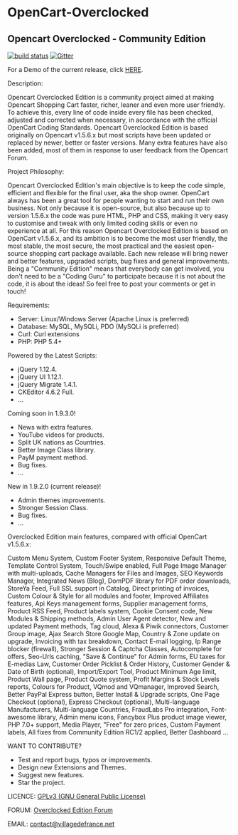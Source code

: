 OpenCart-Overclocked
====================

Opencart Overclocked - Community Edition
-----------------------------------------

[![build status](https://gitlab.com/villagedefrance/OpenCart-Overclocked/badges/master/build.svg)](https://gitlab.com/villagedefrance/OpenCart-Overclocked/commits/master) [![Gitter](https://badges.gitter.im/OpenCart-Overclocked/gitter.svg)](https://gitter.im/OpenCart-Overclocked/Lobby)


For a Demo of the current release, click <a href="http://villagedefrance.net/demonstration" title="Demo">HERE</a>.

Description:

Opencart Overclocked Edition is a community project aimed at making Opencart Shopping Cart faster, richer, leaner and even more user friendly. 
To achieve this, every line of code inside every file has been checked, adjusted and corrected when necessary, in accordance with the official OpenCart Coding Standards. 
Opencart Overclocked Edition is based originally on Opencart v1.5.6.x but most scripts have been updated or replaced by newer, better or faster versions. 
Many extra features have also been added, most of them in response to user feedback from the Opencart Forum.

Project Philosophy:

Opencart Overclocked Edition's main objective is to keep the code simple, efficient and flexible for the final user, aka the shop owner. 
OpenCart always has been a great tool for people wanting to start and run their own business. Not only because it is open-source, but also because up to version 1.5.6.x the code was pure HTML, PHP and CSS, making it very easy to customise and tweak with only limited coding skills or even no experience at all.
For this reason Opencart Overclocked Edition is based on OpenCart v1.5.6.x, and its ambition is to become the most user friendly, the most stable, the most secure, the most practical and the easiest open-source shopping cart package available.
Each new release will bring newer and better features, upgraded scripts, bug fixes and general improvements. Being a "Community Edition" means that everybody can get involved, you don't need to be a "Coding Guru" to participate because it is not about the code, it is about the ideas!
So feel free to post your comments or get in touch!

Requirements:
- Server: Linux/Windows Server (Apache Linux is preferred)
- Database: MySQL, MySQLi, PDO (MySQLi is preferred)
- Curl: Curl extensions
- PHP: PHP 5.4+

Powered by the Latest Scripts:
- jQuery 1.12.4.
- jQuery UI 1.12.1.
- jQuery Migrate 1.4.1.
- CKEditor 4.6.2 Full.
- ...

Coming soon in 1.9.3.0!
- News with extra features.
- YouTube videos for products.
- Split UK nations as Countries.
- Better Image Class library.
- PayM payment method.
- Bug fixes.
- ...

New in 1.9.2.0 (current release)!
- Admin themes improvements.
- Stronger Session Class.
- Bug fixes.
- ...

Overclocked Edition main features, compared with official OpenCart v1.5.6.x:

Custom Menu System, Custom Footer System, Responsive Default Theme, Template Control System,
Touch/Swipe enabled, Full Page Image Manager with multi-uploads, Cache Managers for Files and Images,
SEO Keywords Manager, Integrated News (Blog), DomPDF library for PDF order downloads, StoreYa Feed,
Full SSL support in Catalog, Direct printing of invoices, Custom Colour & Style for all modules and footer,
Improved Affiliates features, Api Keys management forms, Supplier management forms, Product RSS Feed,
Product labels system, Cookie Consent code, New Modules & Shipping methods, Admin User Agent detector,
New and updated Payment methods, Tag cloud, Alexa & Piwik connectors, Customer Group image, Ajax Search
Store Google Map, Country & Zone update on upgrade, Invoicing with tax breakdown, Contact E-mail logging,
Ip Range blocker (firewall), Stronger Session & Captcha Classes, Autocomplete for offers, Seo-Urls caching,
"Save & Continue" for Admin forms, EU taxes for E-medias Law, Customer Order Picklist & Order History,
Customer Gender & Date of Birth (optional), Import/Export Tool, Product Minimum Age limit, Product Wall page,
Product Quote system, Profit Margins & Stock Levels reports, Colours for Product, VQmod and VQmanager,
Improved Search, Better PayPal Express button, Better Install & Upgrade scripts, One Page Checkout (optional),
Express Checkout (optional), Multi-language Manufacturers, Multi-language Countries, FraudLabs Pro integration,
Font-awesome library, Admin menu icons, Fancybox Plus product image viewer, PHP 7.0+ support, Media Player,
"Free" for zero prices, Custom Payment labels, All fixes from Community Edition RC1/2 applied, Better Dashboard ...


WANT TO CONTRIBUTE?
- Test and report bugs, typos or improvements.
- Design new Extensions and Themes.
- Suggest new features.
- Star the project.


LICENCE: <a href="http://www.gnu.org/licenses/gpl-3.0.en.html">GPLv3 (GNU General Public License)</a>

FORUM: <a href="http://forum.villagedefrance.net/index.php">Overclocked Edition Forum</a>

EMAIL: contact@villagedefrance.net
